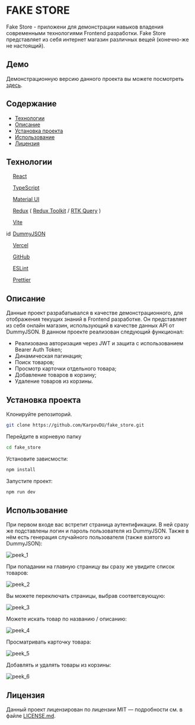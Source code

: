 
# FAKE STORE

Fake Store - приложени для демонстрации навыков владения современными технологиями Frontend разработки. Fake Store представляет из себя интернет магазин различных вещей (конечно-же не настоящий).

##  Демо

Демонстрационную версию данного проекта вы можете посмотреть [здесь](https://fake-store-eta-six.vercel.app/).

##  Содержание
- [Технологии](#технологии)
- [Описание](#описание)
- [Установка проекта](#установка-проекта)
- [Использование](#использование)
- [Лицензия](#лицензия)

##  Технологии

<img src="https://github.com/user-attachments/assets/ebddbb83-a181-4c99-975e-1ddbbbaec959" width="14" height="14"/> [React](https://react.dev/)

<img src="https://github.com/user-attachments/assets/d7878d49-1b43-4413-9c63-fd118606d095" width="14" height="14"/> [TypeScript](https://www.typescriptlang.org/)

<img src="https://github.com/user-attachments/assets/c3e7462a-a3db-461e-b154-1bbeb6aec470" width="14" height="14"/> [Material UI](https://mui.com/material-ui/)

<img src="https://github.com/user-attachments/assets/f1cf50a2-ec78-4442-af05-e2eba31e9283" width="14" height="14"/> [Redux](https://redux.js.org/) ( [Redux Toolkit](https://redux-toolkit.js.org/) / [RTK Query](https://redux-toolkit.js.org/rtk-query/overview) )

<img src="https://github.com/user-attachments/assets/f15d19c3-3599-43a7-a72c-f485d298f754" width="14" height="14"/> [Vite](https://vite.dev/)

<img width="14" height="14" alt="idAIaw26Q6_logos" src="https://github.com/user-attachments/assets/1268a723-ef55-46a8-89fb-4bedc6b8ea76" /> [DummyJSON](https://vite.dev/)

<img src="https://github.com/user-attachments/assets/37943f46-1069-47d9-a14c-1eb81409e889" width="14" height="14"/> [Vercel](https://vercel.com)

<img src="https://github.com/user-attachments/assets/70f9cefe-340d-4406-8415-8a042bb0c3f7" width="14" height="14"/> [GitHub](https://github.com/)

<img src="https://github.com/user-attachments/assets/5f54d77c-a9fa-485c-878f-fba4950d9506" width="14" height="14"/> [ESLint](https://eslint.org/)

<img src="https://github.com/user-attachments/assets/624b7ea3-6efe-4d90-9052-092e5e06642f" width="14" height="14"/> [Prettier](https://prettier.io/)

##  Описание

Данные проект разрабатывался в качестве демонстрационного, для отображения текущих знаний в Frontend разработке. Он представляет из себя онлайн магазин, использующий в качестве данных API от DummyJSON. В данном проекте реализован следующий функционал:
- Реализована авторизация через JWT и защита с использованием Bearer Auth Token;
- Динамическая пагинация;
- Поиск товаров;
- Просмотр карточки отдельного товара;
- Добавление товаров в корзину;
- Удаление товаров из корзины.

##  Установка проекта

Клонируйте репозиторий.
```bash
git clone https://github.com/KarpovDU/fake_store.git
```
Перейдите в корневую папку
```bash 
cd fake_store
```
Установите зависмости:
```bash
npm install
```
Запустите проект:
```bash
npm run dev
```

## Использование

При первом входе вас встретит страница аутентификации. В ней сразу же подставлены логин и пароль пользователя из DummyJSON. Также в нём есть генерация случайного пользователя (также взятого из DummyJSON):

![peek_1](https://github.com/user-attachments/assets/14406eb3-f135-4181-92b7-05aeb3c55e4a)

При попадании на главную страницу вы сразу же увидите список товаров:

![peek_2](https://github.com/user-attachments/assets/a5ba2eaa-ecb6-4799-8460-420f2befa614)

Вы можете переключать страницы, выбрав соответсвующую:

![peek_3](https://github.com/user-attachments/assets/4c5237cb-6594-4bd4-aa53-838503298b7c)

Можете искать товар по названию / описанию:

![peek_4](https://github.com/user-attachments/assets/d29d1f15-455e-47dd-9ddc-e98f6bdc08a3)

Просматривать карточку товара:

![peek_5](https://github.com/user-attachments/assets/da6fac5b-2eae-4c88-aeac-85eb177ee489)

Добавлять и удалять товары из корзины:

![peek_6](https://github.com/user-attachments/assets/14029311-627f-4e0a-98b9-531d7d159257)

## Лицензия

Данный проект лицензирован по лицензии MIT — подробности см. в файле [LICENSE.md](./LICENSE.md).
